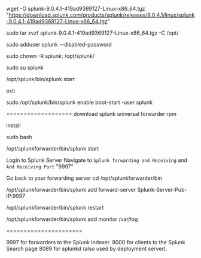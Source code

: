 wget -O splunk-9.0.4.1-419ad9369127-Linux-x86_64.tgz "https://download.splunk.com/products/splunk/releases/9.0.4.1/linux/splunk-9.0.4.1-419ad9369127-Linux-x86_64.tgz"

sudo tar xvzf splunk-9.0.4.1-419ad9369127-Linux-x86_64.tgz -C /opt/

sudo adduser splunk --disabled-password

sudo chown -R splunk: /opt/splunk/

sudo su splunk

/opt/splunk/bin/splunk start

exit

sudo /opt/splunk/bin/splunk enable boot-start -user splunk



===================
download splunk universal forwarder rpm

install

sudo bash

/opt/splunkforwarder/bin/splunk start

Login to Splunk Server
Navigate to `Splunk forwarding and Receiving` and `Add Receiving Port` "9997"

Go back to your forwarding server
cd /opt/splunkforwarder/bin

/opt/splunkforwarder/bin/splunk add forward-server  Splunk-Server-Pub-IP:9997

/opt/splunkforwarder/bin/splunk restart

/opt/splunkforwarder/bin/splunk add monitor /var/log

======================

9997 for forwarders to the Splunk indexer.
8000 for clients to the Splunk Search page
8089 for splunkd (also used by deployment server).

